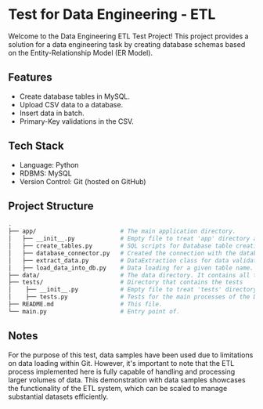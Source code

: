 # Test for Data Engineering - ETL

Welcome to the Data Engineering ETL Test Project! This project provides a solution for a data engineering task by creating database schemas based on the Entity-Relationship Model (ER Model).

## Features

- Create database tables in MySQL.
- Upload CSV data to a database.
- Insert data in batch.
- Primary-Key validations in the CSV.

## Tech Stack

- Language: Python
- RDBMS: MySQL
- Version Control: Git (hosted on GitHub)


## Project Structure
```bash
.
├── app/                        # The main application directory.
│   ├── __init__.py             # Empty file to treat 'app' directory as a package.
│   ├── create_tables.py        # SQL scripts for Database table creation in MySQL.
│   ├── database_connector.py   # Created the connection with the database.
│   ├── extract_data.py         # DataExtraction class for data validation and extraction from the CSV data.
│   ├── load_data_into_db.py    # Data loading for a given table name.
├── data/                       # The data directory. It contains all the data files in CSV.
├── tests/                      # Directory that contains the tests
│    ├── __init__.py            # Empty file to treat 'tests' directory as a package.
│    ├── tests.py               # Tests for the main processes of the DB creation and ETL.
├── README.md                   # This file.
└── main.py                     # Entry point of.
```
## Notes
For the purpose of this test, data samples have been used due to limitations on data loading within Git. However, it's important to note that the ETL process implemented here is fully capable of handling and processing larger volumes of data. This demonstration with data samples showcases the functionality of the ETL system, which can be scaled to manage substantial datasets efficiently.

